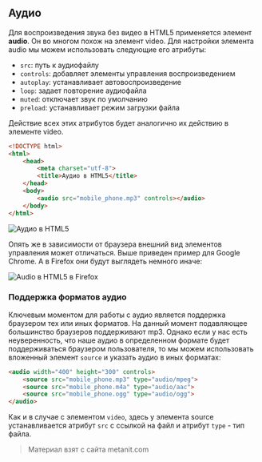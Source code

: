 ## Аудио

Для воспроизведения звука без видео в HTML5 применяется элемент **audio**. Он во многом похож на элемент video. Для настройки элемента audio мы можем использовать следующие его атрибуты:
- `src`: путь к аудиофайлу
- `controls`: добавляет элементы управления воспроизведением
- `autoplay`: устанавливает автовоспроизведение
- `loop`: задает повторение аудиофайла
- `muted`: отключает звук по умолчанию
- `preload`: устанавливает режим загрузки файла

Действие всех этих атрибутов будет аналогично их действию в элементе video.

```html
<!DOCTYPE html>
<html>
    <head>
        <meta charset="utf-8">
        <title>Аудио в HTML5</title>
    </head>
    <body>
        <audio src="mobile_phone.mp3" controls></audio>
    </body>
</html>
```

![Аудио в HTML5](https://metanit.com/web/html5/pics/5.2.png)

Опять же в зависимости от браузера внешний вид элементов управления может отличаться. Выше приведен пример для Google Chrome. А в Firefox они будут выглядеть немного иначе:

![Audio в HTML5 в Firefox](https://metanit.com/web/html5/pics/5.3.png)

### Поддержка форматов аудио

Ключевым моментом для работы с аудио является поддержка браузером тех или иных форматов. На данный момент подавляющее большинство браузеров поддерживают mp3. Однако если у нас есть неуверенность, что наше аудио в определенном формате будет поддерживаться браузером пользователя, то мы можем использовать вложенный элемент `source` и указать аудио в иных форматах:

```html
<audio width="400" height="300" controls>
    <source src="mobile_phone.mp3" type="audio/mpeg">
    <source src="mobile_phone.m4a" type="audio/aac">
    <source src="mobile_phone.ogg" type="audio/ogg">
</audio>
```

Как и в случае с элементом `video`, здесь у элемента source устанавливается атрибут `src` с ссылкой на файл и атрибут `type` - тип файла.


> Материал взят с сайта metanit.com